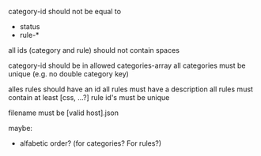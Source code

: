 category-id should not be equal to
- status
- rule-*

all ids (category and rule) should not contain spaces

category-id should be in allowed categories-array
all categories must be unique (e.g. no double category key)

alles rules should have an id
all rules must have a description
all rules must contain at least [css, ...?]
rule id's must be unique

filename must be [valid host].json

maybe:
- alfabetic order? (for categories? For rules?)
